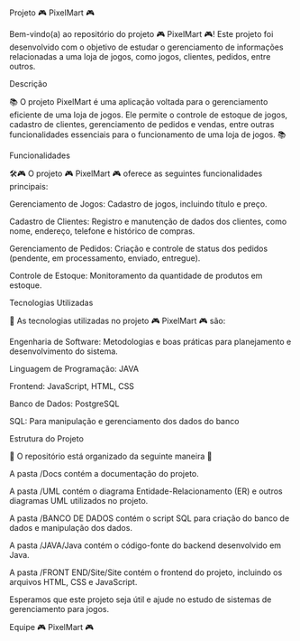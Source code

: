 Projeto 🎮 PixelMart 🎮

Bem-vindo(a) ao repositório do projeto 🎮 PixelMart 🎮! Este projeto foi desenvolvido com o objetivo de estudar o gerenciamento de informações relacionadas a uma loja de jogos, como jogos, clientes, pedidos, entre outros.

Descrição

📚 O projeto PixelMart é uma aplicação voltada para o gerenciamento eficiente de uma loja de jogos. Ele permite o controle de estoque de jogos, cadastro de clientes, gerenciamento de pedidos e vendas, entre outras funcionalidades essenciais para o funcionamento de uma loja de jogos. 📚


Funcionalidades

🛠️🎮 O projeto 🎮 PixelMart 🎮 oferece as seguintes funcionalidades principais:

Gerenciamento de Jogos: Cadastro de jogos, incluindo título e preço.

Cadastro de Clientes: Registro e manutenção de dados dos clientes, como nome, endereço, telefone e histórico de compras.

Gerenciamento de Pedidos: Criação e controle de status dos pedidos (pendente, em processamento, enviado, entregue).

Controle de Estoque: Monitoramento da quantidade de produtos em estoque.


Tecnologias Utilizadas

🚀 As tecnologias utilizadas no projeto 🎮 PixelMart 🎮 são:

Engenharia de Software: Metodologias e boas práticas para planejamento e desenvolvimento do sistema.

Linguagem de Programação: JAVA

Frontend: JavaScript, HTML, CSS

Banco de Dados: PostgreSQL

SQL: Para manipulação e gerenciamento dos dados do banco


Estrutura do Projeto

🔐 O repositório está organizado da seguinte maneira 🔐

A pasta /Docs contém a documentação do projeto.

A pasta /UML contém o diagrama Entidade-Relacionamento (ER) e outros diagramas UML utilizados no projeto.

A pasta /BANCO DE DADOS contém o script SQL para criação do banco de dados e manipulação dos dados.

A pasta /JAVA/Java contém o código-fonte do backend desenvolvido em Java.

A pasta /FRONT END/Site/Site contém o frontend do projeto, incluindo os arquivos HTML, CSS e JavaScript.

Esperamos que este projeto seja útil e ajude no estudo de sistemas de gerenciamento para jogos.

Equipe 🎮 PixelMart 🎮
